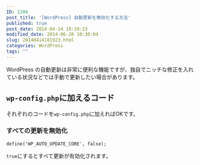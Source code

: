 ```yaml
---
ID: 1206
post_title: '[WordPress] 自動更新を無効化する方法'
published: true
post_date: 2014-04-14 18:19:23
modified_date: 2014-06-20 10:30:04
slug: 20140414181923.html
categories: WordPress
tags: ""
---
```

WordPress の自動更新は非常に便利な機能ですが、独自でニッチな修正を入れている状況などでは手動で更新したい場合があります。
<!--more-->
<h2><code>wp-config.php</code>に加えるコード</h2>
それぞれのコードを<code>wp-config.php</code>に加えればOKです。

<h3>すべての更新を無効化</h3>
<pre class="language-php"><code>define('WP_AUTO_UPDATE_CORE', false);</code></pre>
<code>true</code>にするとすべて更新が有効化されます。